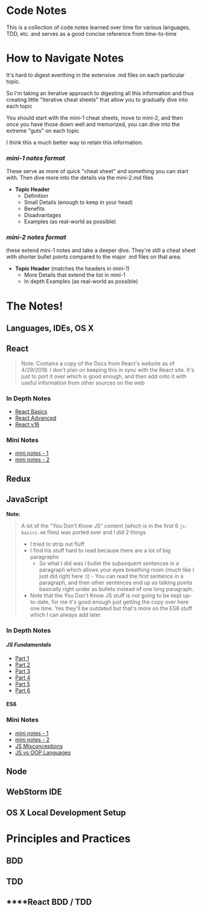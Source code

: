 # Code Notes

This is a collection of code notes learned over time for various languages, TDD, etc. and serves as a good concise reference from time-to-time

# How to Navigate Notes
It's hard to digest everthing in the extensive .md files on each particular topic.

So I'm taking an iterative approach to digesting all this information and thus creating little "iterative cheat sheets" that allow you to gradually dive into each topic

You should start with the mini-1 cheat sheets, move to mini-2, and then once you have those down well and memorized, you can dive into the extreme "guts" on each topic

I think this a much better way to retain this information.

### *mini-1 notes format*
These serve as more of quick "cheat sheet" and something you can start with.  Then dive more into the details via the mini-2.md files

- **Topic Header**
    - Definition
    - Small Details (enough to keep in your head)
    - Benefits
    - Disadvantages
    - Examples (as real-world as possible)

### *mini-2 notes format*
these extend mini-1 notes and take a deeper dive.  They're still a cheat sheet with shorter bullet points compared to the major .md files on that area.

- **Topic Header** (matches the headers in mini-1)
    - More Details that extend the list in mini-1
    - In depth Examples (as real-world as possible)

# The Notes!

## Languages, IDEs, OS X

## **React**
 >  Note: Contains a copy of the Docs from React's website as of 4/29/2018.  I don't plan on keeping this in sync with the React site.  It's just to port it over which is good enough, and then add onto it with useful information from other sources on the web

### In Depth Notes
- [React Basics](React/react-basics.md)
- [React Advanced](React/react-advanced.md)
- [React v16](React/react-v16.md)
### Mini Notes
- [mini notes - 1](React/react-notes-mini-1.md)
- [mini notes - 2](React/react-notes-mini-2.md)

## **Redux**
## **JavaScript**
**Note:**
> A lot of the "You Don't Know JS" content (which is in the first 6 `js-basics.md` files) was ported over and I did 2 things
> - I tried to strip out fluff
> - I find his stuff hard to read because there are a lot of big paragraphs
>    - So what I did was I bullet the subsequent sentences in a paragraph which allows your eyes breathing room (much like I just did right here :))
    - You can read the first sentence in a paragraph, and then other sentences end up as talking points basically right under as bullets instead of one long paragraph.
> - Note that the You Don't Know JS stuff is not going to be kept up-to-date, for me it's good enough just getting the copy over here one time.  Yes they'll be outdated but that's more on the ES6 stuff which I can always add later

### In Depth Notes

#### *JS Fundamentals*
- [Part 1](JavaScript/js-basics-notes.md)
- [Part 2](JavaScript/js-basics-notes-2.md)
- [Part 3](JavaScript/js-basics-notes-3.md)
- [Part 4](JavaScript/js-basics-notes-4.md)
- [Part 5](JavaScript/js-basics-notes-5.md)
- [Part 6](JavaScript/js-basics-notes-6.md)

#### **ES6**

### Mini Notes
- [mini notes - 1](JavaScript/js-notes-mini-1.md)
- [mini notes - 2](JavaScript/js-notes-mini-2.md)
- [JS Misconceptions](JavaScript/js-misconceptions.md)
- [JS vs OOP Languages](JavaScript/js-misconceptions.md)

## **Node**
## **WebStorm IDE**
## **OS X Local Development Setup**

# Principles and Practices
## **BDD**
## **TDD**
## ****React BDD / TDD